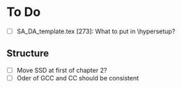 # To Do

- [ ] SA_DA_template.tex [273]: What to put in \hypersetup?

## Structure

- [ ] Move SSD at first of chapter 2?
- [ ] Oder of GCC and CC should be consistent
